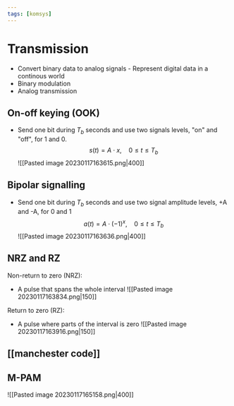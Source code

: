 ```yaml
---
tags: [komsys]
---
```

# Transmission
- Convert binary data to analog signals
		- Represent digital data in a continous world
- Binary modulation
- Analog transmission

## On-off keying (OOK)
- Send one bit during $T_{b}$ seconds and use two signals levels, "on" and "off", for 1 and 0. $$s(t) = A \cdot x, \ \ \ \ 0 \leq t \leq T_{b}$$
![[Pasted image 20230117163615.png|400]]
## Bipolar signalling
- Send one bit during $T_{b}$ seconds and use two signal amplitude levels, +A and -A, for 0 and 1 $$a(t) = A \cdot(-1)^{x}, \ \ \ \ 0 \leq t \leq T_{b}$$
![[Pasted image 20230117163636.png|400]]

## NRZ and RZ
Non-return to zero (NRZ):
- A pulse that spans the whole interval
![[Pasted image 20230117163834.png|150]]

Return to zero (RZ):
- A pulse where parts of the interval is zero
![[Pasted image 20230117163916.png|150]]


## [[manchester code]]

## M-PAM
![[Pasted image 20230117165158.png|400]]